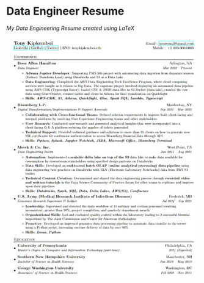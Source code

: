 # Data Engineer Resume
*My Data Engineering Resume created using LaTeX*


![resumejpg](files/resume.jpg)
